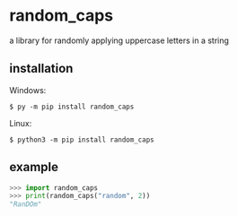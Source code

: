 # random_caps
a library for randomly applying uppercase letters in a string

## installation
Windows:
```
$ py -m pip install random_caps
```

Linux:
```
$ python3 -m pip install random_caps
```

## example

```python
>>> import random_caps
>>> print(random_caps("random", 2))
"RanDOm"
```